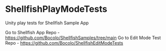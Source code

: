 # ShellfishPlayModeTests
Unity play tests for Shellfish Sample App

Go to Shellfish App Repo - https://github.com/Bocolo/ShellfishSamples/tree/main
Go to Edit Mode Test Repo - https://github.com/Bocolo/ShellfishEditModeTests
